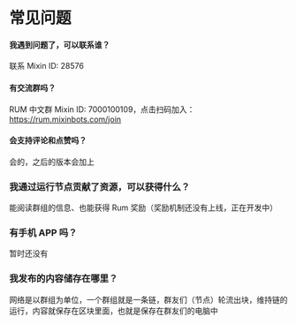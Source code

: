 # 常见问题

#### 我遇到问题了，可以联系谁？

联系 Mixin ID: 28576

#### 有交流群吗？

RUM 中⽂群 Mixin ID: 7000100109，点击扫码加入：https://rum.mixinbots.com/join

#### 会支持评论和点赞吗？

会的，之后的版本会加上

### 我通过运行节点贡献了资源，可以获得什么？

能阅读群组的信息、也能获得 Rum 奖励（奖励机制还没有上线，正在开发中）

### 有手机 APP 吗？

暂时还没有

### 我发布的内容储存在哪里？

网络是以群组为单位，一个群组就是一条链，群友们（节点）轮流出块，维持链的运行，内容就保存在区块里面，也就是保存在群友们的电脑中
